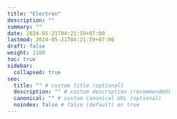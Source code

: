 ```yaml
---
title: "Electron"
description: ""
summary: ""
date: 2024-05-21T04:21:59+07:00
lastmod: 2024-05-21T04:21:59+07:00
draft: false
weight: 1100
toc: true
sidebar:
  collapsed: true
seo:
  title: "" # custom title (optional)
  description: "" # custom description (recommended)
  canonical: "" # custom canonical URL (optional)
  noindex: false # false (default) or true
---
```

